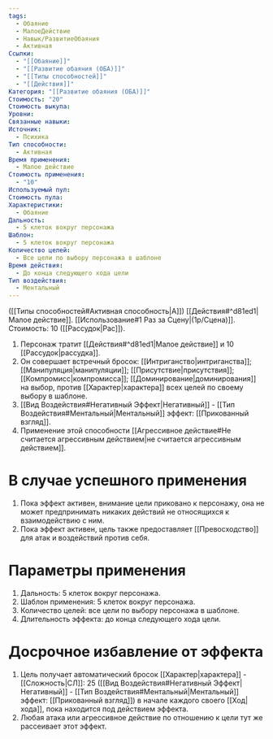 ```yaml
---
tags:
  - Обаяние
  - МалоеДействие
  - Навык/РазвитиеОбаяния
  - Активная
Ссылки:
  - "[[Обаяние]]"
  - "[[Развитие обаяния (ОБА)]]"
  - "[[Типы способностей]]"
  - "[[Действия]]"
Категория: "[[Развитие обаяния (ОБА)]]"
Стоимость: "20"
Стоимость выкупа: 
Уровни: 
Связанные навыки: 
Источник:
  - Психика
Тип способности:
  - Активная
Время применения:
  - Малое действие
Стоимость применения:
  - "10"
Используемый пул: 
Стоимость пула: 
Характеристики:
  - Обаяние
Дальность:
  - 5 клеток вокруг персонажа
Шаблон:
  - 5 клеток вокруг персонажа
Количество целей:
  - Все цели по выбору персонажа в шаблоне
Время действия:
  - До конца следующего хода цели
Тип воздействия:
  - Ментальный
---
```

([[Типы способностей#Активная способность|А]]) [[Действия#^d81ed1|Малое действие]]. [[Использование#1 Раз за Сцену|(1р/Сцена)]]. Стоимость: 10 ([[Рассудок|Рас]]).

1. Персонаж тратит [[Действия#^d81ed1|Малое действие]] и 10 [[Рассудок|рассудка]].
2. Он совершает встречный бросок: [[Интриганство|интриганства]]; [[Манипуляция|манипуляции]]; [[Присутствие|присутствия]]; [[Компромисс|компромисса]]; [[Доминирование|доминирования]] на выбор, против [[Характер|характера]] всех целей по своему выбору в шаблоне.  
3. [[Вид Воздействия#Негативный Эффект|Негативный]] - [[Тип Воздействия#Ментальный|Ментальный]] эффект: [[Прикованный взгляд]]. 
4. Применение этой способности [[Агрессивное действие#Не считается агрессивным действием|не считается агрессивным действием]]. 
# В случае успешного применения

1. Пока эффект активен, внимание цели приковано к персонажу, она не может предпринимать никаких действий не относящихся к взаимодействию с ним.
2. Пока эффект активен, цель также предоставляет [[Превосходство]] для атак и воздействий против себя.
# Параметры применения

1. Дальность: 5 клеток вокруг персонажа.
2. Шаблон применения: 5 клеток вокруг персонажа. 
3. Количество целей: все цели по выбору персонажа в шаблоне.
4. Длительность эффекта: до конца следующего хода цели. 
# Досрочное избавление от эффекта

1. Цель получает автоматический бросок [[Характер|характера]] - [[Сложность|СЛ]]: 25 ([[Вид Воздействия#Негативный Эффект|Негативный]] - [[Тип Воздействия#Ментальный|Ментальный]] эффект: [[Прикованный взгляд]]) в начале каждого своего [[Ход|хода]], пока находится под действием эффекта. 
2. Любая атака или агрессивное действие по отношению к цели тут же рассеивает этот эффект. 
